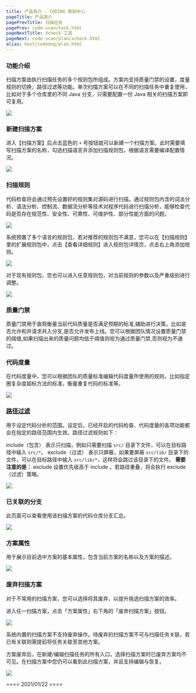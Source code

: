 ```yaml
---
title: 产品简介 - CODING 帮助中心
pageTitle: 产品简介
pagePrevTitle: 扫描任务
pagePrev: code-scan/task.html
pageNextTitle: Xcheck 工具
pageNext: code-scan/plan/xcheck.html
alias: host/codedog/plan.html
---
```


### 功能介绍

扫描方案由执行扫描任务的多个规则包所组成。方案内支持质量门禁的设置，度量规则的切换，路径过滤等功能。单次扫描方案可以在不同的扫描任务中重复使用，比如对于多个仓库里的不同 Java 分支，只需要配置一份 Java 相关的扫描方案即可复用。

![](https://help-assets.codehub.cn/enterprise/20200907102439.png)

### 新建扫描方案

进入【扫描方案】后点击蓝色的 `+`  号按钮就可以新建一个扫描方案。此时需要填写扫描方案的名称，勾选扫描语言并添加扫描规则包，根据语言需要编译配置情况。

![](https://help-assets.codehub.cn/enterprise/20200907102616.png)

### 扫描规则

代码检查将会通过预先设置好的规则集对源码进行扫描。通过规则包内含的词法分析、语法分析、控制流、数据流分析等技术对程序代码进行扫描分析，能够检查代码是否存在规范性、安全性、可靠性、可维护性、部分性能方面的问题。

![](https://help-assets.codehub.cn/enterprise/20200907103028.png)

系统预置了多个语言的规则包，若对推荐的规则包不满意，您可以在【扫描规则】里的扩展规则包中，点击【查看详细规则】进入规则包详情页，点击右上角添加规则。

![](https://help-assets.codehub.cn/enterprise/20200907104947.png)

对于现有规则包，您也可以进入任意规则包，对当前规则的参数以及严重级别进行调整。

![](https://help-assets.codehub.cn/enterprise/20200907105104.png)

### 质量门禁

质量门禁用于直观衡量当前代码质量是否满足预期的标准,辅助进行决策。比如是否允许和并请求并入分支,是否允许发布上线。您可以根据团队情况设置质量门禁的阈值,如果扫描出来的质量问题均低于阈值则视为通过质量门禁,否则视为不通过。

### 代码度量

在代码度量中，您可以根据团队的质量标准编辑代码度量所使用的规则，比如指定圈复杂度超标方法的标准，衡量重复代码的标准等。

![](https://help-assets.codehub.cn/enterprise/20200907105320.png)

### [路径过滤](#filter)

用于设定代码分析的范围。设定后，已经开启的代码检查、代码度量的各项功能都会在指定的路径范围内生效。路径过滤规则如下：

include（包含） 表示只扫描，例如只需要扫描 `src/` 目录下文件，可以在目标路径中输入 `src/*`。
exclude（过滤） 表示只屏蔽，如果要屏蔽 `src/lib/` 目录下的文件，可以在目标路径中输入 `src/lib/*`，这样将会跳过该目录下的文件。
**需要注意的是：** exclude 设置优先级高于 include 。若路径重叠，将会执行 exclude（过滤）策略。

![](https://help-assets.codehub.cn/enterprise/20200907105821.png)

### 已关联的分支

此页面可以查看使用该扫描方案的代码仓库分支汇总。

![](https://help-assets.codehub.cn/enterprise/20200907105924.png)

### 方案属性

用于展示目前选中方案的基本属性，包含当前方案的名称以及方案的描述。

![](https://help-assets.codehub.cn/enterprise/20200907105954.png)

### 废弃扫描方案

对于不常用的扫描方案，您可以选择将其废弃，以提升挑选扫描方案的效率。

进入任一扫描方案，点击「方案属性」右下角的「废弃扫描方案」按钮。

![](https://help-assets.codehub.cn/enterprise/20210122153057.png)

系统内置的扫描方案不支持废弃操作。待废弃的扫描方案不可与扫描任务关联，若已有关联则需提前将任务关联至其他方案。

方案废弃后，在新建/编辑扫描任务的所有入口，选择扫描方案时已废弃方案均不可见。在扫描方案中您仍可以看到此扫描方案，并且支持编辑与恢复。

![](https://help-assets.codehub.cn/enterprise/20210122153715.png)

==== 2021/01/22 ====
 
